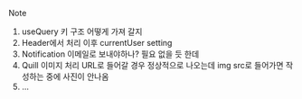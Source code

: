 Note

1. useQuery 키 구조 어떻게 가져 갈지
2. Header에서 처리 이후 currentUser setting
3. Notification 이메일로 보내야하나? 필요 없을 듯 한데
4. Quill 이미지 처리 URL로 들어갈 경우 정상적으로 나오는데 img src로 들어가면 작성하는 중에 사진이 안나옴
5. ...
